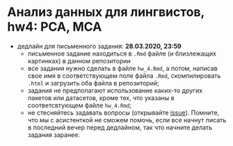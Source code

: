 # Анализ данных для лингвистов, hw4: PCA, MCA

* дедлайн для письменного задания: **28.03.2020, 23:59**
    * письменное задание находиться в `.Rmd` файле (и близлежащих картинках) в данном репозитории
    * все задания нужно сделать в файле `hw_4.Rmd`, а потом, написав свое имя в соответствующем поле файла `.Rmd`, скомпилировать `.html` и загрузить оба файла в репозиторий;
    * задания не предполагают использование каких-то других пакетов или датасетов, кроме тех, что указаны в соответсвтующем файле `hw_4.Rmd`;
    * не стесняйтесь задавать вопросы (открывайте [issue](https://help.github.com/en/github/managing-your-work-on-github/creating-an-issue)). Помните, что мы с асистенткой не сможем помочь, если все начнут писать в последний вечер перед дедлайном, так что начните делать задания заранее.
